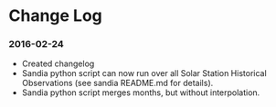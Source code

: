 Change Log
==========

### 2016-02-24

* Created changelog
* Sandia python script can now run over all Solar Station Historical Observations (see sandia README.md for details).
* Sandia python script merges months, but without interpolation.

